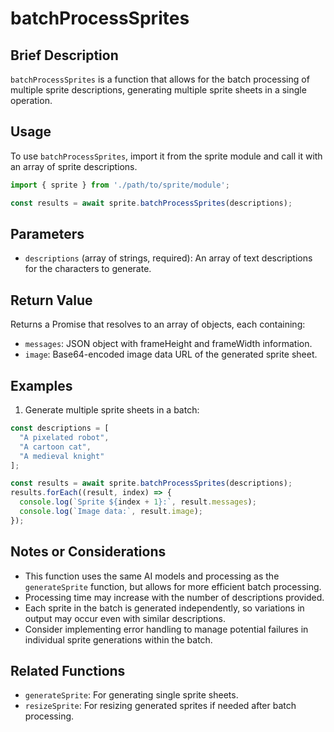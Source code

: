 # batchProcessSprites

## Brief Description
`batchProcessSprites` is a function that allows for the batch processing of multiple sprite descriptions, generating multiple sprite sheets in a single operation.

## Usage
To use `batchProcessSprites`, import it from the sprite module and call it with an array of sprite descriptions.

```javascript
import { sprite } from './path/to/sprite/module';

const results = await sprite.batchProcessSprites(descriptions);
```

## Parameters
- `descriptions` (array of strings, required): An array of text descriptions for the characters to generate.

## Return Value
Returns a Promise that resolves to an array of objects, each containing:
- `messages`: JSON object with frameHeight and frameWidth information.
- `image`: Base64-encoded image data URL of the generated sprite sheet.

## Examples

1. Generate multiple sprite sheets in a batch:
```javascript
const descriptions = [
  "A pixelated robot",
  "A cartoon cat",
  "A medieval knight"
];

const results = await sprite.batchProcessSprites(descriptions);
results.forEach((result, index) => {
  console.log(`Sprite ${index + 1}:`, result.messages);
  console.log(`Image data:`, result.image);
});
```

## Notes or Considerations
- This function uses the same AI models and processing as the `generateSprite` function, but allows for more efficient batch processing.
- Processing time may increase with the number of descriptions provided.
- Each sprite in the batch is generated independently, so variations in output may occur even with similar descriptions.
- Consider implementing error handling to manage potential failures in individual sprite generations within the batch.

## Related Functions
- `generateSprite`: For generating single sprite sheets.
- `resizeSprite`: For resizing generated sprites if needed after batch processing.